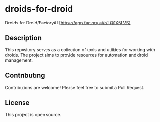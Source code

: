 # droids-for-droid

Droids for Droid/FactoryAI [https://app.factory.ai/r/LQ0X5LVS]

## Description

This repository serves as a collection of tools and utilities for working with droids. The project aims to provide resources for automation and droid management.

## Contributing

Contributions are welcome! Please feel free to submit a Pull Request.

## License

This project is open source.
